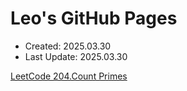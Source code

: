 # Leo's GitHub Pages
* Created: 2025.03.30
* Last Update: 2025.03.30

[LeetCode 204.Count Primes](https://obpxnfxm.github.io/LeetCode/LeetCode204.Count_Primes.html)
